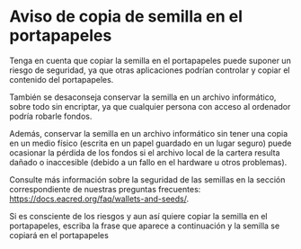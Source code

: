 # Aviso de copia de semilla en el portapapeles

Tenga en cuenta que copiar la semilla en el portapapeles puede suponer un riesgo de seguridad, ya que otras aplicaciones podrían controlar y copiar el contenido del portapapeles.

También se desaconseja conservar la semilla en un archivo informático, sobre todo sin encriptar, ya que cualquier persona con acceso al ordenador podría robarle fondos.  

Además, conservar la semilla en un archivo informático sin tener una copia en un medio físico (escrita en un papel guardado en un lugar seguro) puede ocasionar la pérdida de los fondos si el archivo local de la cartera resulta dañado o inaccesible (debido a un fallo en el hardware u otros problemas).

Consulte más información sobre la seguridad de las semillas en la sección correspondiente de nuestras preguntas frecuentes: https://docs.eacred.org/faq/wallets-and-seeds/.

Si es consciente de los riesgos y aun así quiere copiar la semilla en el portapapeles, escriba la frase que aparece a continuación y la semilla se copiará en el portapapeles
